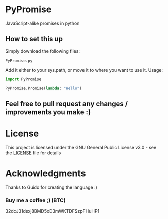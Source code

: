 # PyPromise
JavaScript-alike promises in python

## How to set this up ##
Simply download the following files:
```
PyPromise.py
```

Add it either to your sys.path, or move it to where you want to use it.
Usage:
```py
import PyPromise

PyPromise.Promise(lambda: "Hello")
```

## Feel free to pull request any changes / improvements you make :) ##

# License #
This project is licensed under the GNU General Public License v3.0 - see the [LICENSE](https://github.com/Yuhanun/PyPromise/blob/master/LICENSE) file for details

# Acknowledgments #
Thanks to Guido for creating the language :)

### Buy me a coffee ;) (BTC) ###
32dcJ31dsxj8BMD5oD3mWKTDFSzpFHuHP1